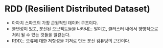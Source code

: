# RDD (Resilient Distributed Dataset)
* 아파치 스파크의 가장 근원적인 데이터 구조이다.
* 불변성이 있고, 분산된 오브젝트들을 나타내는 말이고, 클러스터 내에서 평행적으로 처리 될 수 있는 것들을 일컫는다.
* RDD는 오류에 대한 저항성을 기저로 만든 분산 컴퓨팅의 근간이다. 

# 